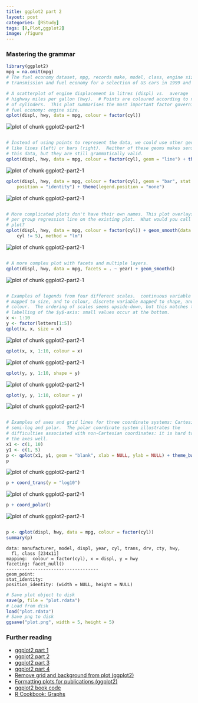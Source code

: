 ```yaml
---
title: ggplot2 part 2
layout: post
categories: [RStudy]
tags: [R,Plot,ggplot2]
image: /figure
---
```


### Mastering the grammar


```r
library(ggplot2)
mpg = na.omit(mpg)
# The fuel economy dataset, mpg, records make, model, class, engine size,
# transmission and fuel economy for a selection of US cars in 1999 and 2008

# A scatterplot of engine displacement in litres (displ) vs.  average
# highway miles per gallon (hwy).  # Points are coloured according to number
# of cylinders.  This plot summarises the most important factor governing
# fuel economy: engine size.
qplot(displ, hwy, data = mpg, colour = factor(cyl))
```

![plot of chunk ggplot2-part2-1](/figure/ggplot2-part2-11.png) 

```r

# Instead of using points to represent the data, we could use other geoms
# like lines (left) or bars (right).  Neither of these geoms makes sense for
# this data, but they are still grammatically valid.
qplot(displ, hwy, data = mpg, colour = factor(cyl), geom = "line") + theme(legend.position = "none")
```

![plot of chunk ggplot2-part2-1](/figure/ggplot2-part2-12.png) 

```r
qplot(displ, hwy, data = mpg, colour = factor(cyl), geom = "bar", stat = "identity", 
    position = "identity") + theme(legend.position = "none")
```

![plot of chunk ggplot2-part2-1](/figure/ggplot2-part2-13.png) 

```r

# More complicated plots don't have their own names. This plot overlays a
# per group regression line on the existing plot.  What would you call this
# plot?
qplot(displ, hwy, data = mpg, colour = factor(cyl)) + geom_smooth(data = subset(mpg, 
    cyl != 5), method = "lm")
```

![plot of chunk ggplot2-part2-1](/figure/ggplot2-part2-14.png) 

```r

# A more complex plot with facets and multiple layers.
qplot(displ, hwy, data = mpg, facets = . ~ year) + geom_smooth()
```

![plot of chunk ggplot2-part2-1](/figure/ggplot2-part2-15.png) 

```r

# Examples of legends from four different scales.  continuous variable
# mapped to size, and to colour, discrete variable mapped to shape, and to
# colour.  The ordering of scales seems upside-down, but this matches the
# labelling of the $y$-axis: small values occur at the bottom.
x <- 1:10
y <- factor(letters[1:5])
qplot(x, x, size = x)
```

![plot of chunk ggplot2-part2-1](/figure/ggplot2-part2-16.png) 

```r
qplot(x, x, 1:10, colour = x)
```

![plot of chunk ggplot2-part2-1](/figure/ggplot2-part2-17.png) 

```r
qplot(y, y, 1:10, shape = y)
```

![plot of chunk ggplot2-part2-1](/figure/ggplot2-part2-18.png) 

```r
qplot(y, y, 1:10, colour = y)
```

![plot of chunk ggplot2-part2-1](/figure/ggplot2-part2-19.png) 

```r

# Examples of axes and grid lines for three coordinate systems: Cartesian,
# semi-log and polar.  The polar coordinate system illustrates the
# difficulties associated with non-Cartesian coordinates: it is hard to draw
# the axes well.
x1 <- c(1, 10)
y1 <- c(1, 5)
p <- qplot(x1, y1, geom = "blank", xlab = NULL, ylab = NULL) + theme_bw()
p
```

![plot of chunk ggplot2-part2-1](/figure/ggplot2-part2-110.png) 

```r
p + coord_trans(y = "log10")
```

![plot of chunk ggplot2-part2-1](/figure/ggplot2-part2-111.png) 

```r
p + coord_polar()
```

![plot of chunk ggplot2-part2-1](/figure/ggplot2-part2-112.png) 

```r

p <- qplot(displ, hwy, data = mpg, colour = factor(cyl))
summary(p)
```

```
data: manufacturer, model, displ, year, cyl, trans, drv, cty, hwy,
  fl, class [234x11]
mapping:  colour = factor(cyl), x = displ, y = hwy
faceting: facet_null() 
-----------------------------------
geom_point:  
stat_identity:  
position_identity: (width = NULL, height = NULL)
```



```r
# Save plot object to disk
save(p, file = "plot.rdata")
# Load from disk
load("plot.rdata")
# Save png to disk
ggsave("plot.png", width = 5, height = 5)
```

### Further reading
* [ggplot2 part 1](http://felixfan.github.io/rstudy/2013/11/27/ggplot2-book-part-1/)
* [ggplot2 part 2](http://felixfan.github.io/rstudy/2013/11/27/ggplot2-book-part-2/)
* [ggplot2 part 3](http://felixfan.github.io/rstudy/2013/11/27/ggplot2-book-part-3/)
* [ggplot2 part 4](http://felixfan.github.io/rstudy/2013/11/27/ggplot2-book-part-4/)
* [Remove grid and background from plot (ggplot2)](http://felixfan.github.io/rstudy/2013/11/27/ggplot2-remove-grid-background-margin/)
* [Formatting plots for publications (ggplot2)](http://felixfan.github.io/rstudy/2013/11/27/formatting-plots-for-pubs/)
* [ggplot2 book code](http://ggplot2.org/book/)
* [R Cookbook: Graphs](http://www.cookbook-r.com/Graphs/)
